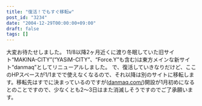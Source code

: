 ```yaml
---
title: "復活！でもすぐ移転w"
post_id: "3234"
date: "2004-12-29T00:00:00+09:00"
draft: false
tags: []
---
```



大変お待たせしました。 11/8以降2ヶ月近くに渡り冬眠していた旧サイト“MAKINA-CITY”(“YASiM-CITY”、“Force.Y”も含む)は東方メインな新サイト“danmaq”としてリニューアルしました。  で、復活していきなりだけど、ここのHPスペースが1/1までで使えなくなるので、それ以降は別のサイトに移転します。移転先はすでに決まっているのですが([danmaq.com/](/))開設が1月初めになるとのことですので、少なくとも2～3日はまた消滅しそうですのでご了承願います。
